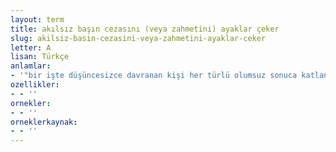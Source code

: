 ```yaml
---
layout: term
title: akılsız başın cezasını (veya zahmetini) ayaklar çeker
slug: akilsiz-basin-cezasini-veya-zahmetini-ayaklar-ceker
letter: A
lisan: Türkçe
anlamlar:
- '"bir işte düşüncesizce davranan kişi her türlü olumsuz sonuca katlanır" anlamında kullanılan bir söz'
ozellikler:
- - ''
ornekler:
- - ''
orneklerkaynak:
- - ''
---
```

